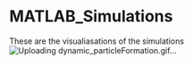 # MATLAB_Simulations
These are the visualiasations of the simulations
![Uploading dynamic_particleFormation.gif…]()
